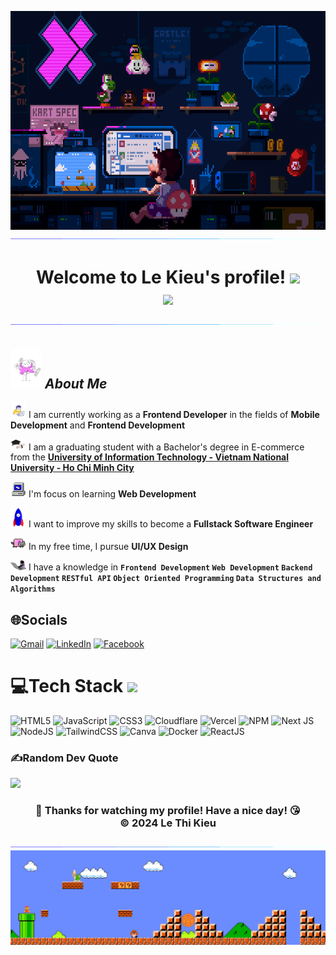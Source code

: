 <p align="center">
  <img src="./assets/mario.gif" height="350"/>
  <img src="./assets/Divider.gif"> 
</p>
<h1 align="center" >
  Welcome to Le Kieu's profile!
  <img src="https://media.giphy.com/media/hvRJCLFzcasrR4ia7z/giphy.gif" width="28">
  </br>
  <img src="https://readme-typing-svg.herokuapp.com?color=%ffa0c5&center=true&vCenter=true&lines=Hi+%2C+welcome+to+my+Github+page;I+am+Kieu;I+am+a+Graduating+student;Web+Dev">
   <img src="./assets/Divider.gif"> 
</h1>

## <img src="./assets/girl.gif" width="50"> **_About Me_**

<img src="./assets/code.gif" width="25"> I am currently working as a **Frontend Developer** in the fields of **Mobile Development** and **Frontend Development**

<img src="./assets/School.gif" width="25"> I am a graduating student with a Bachelor's degree in E-commerce from the **[University of Information Technology - Vietnam National University - Ho Chi Minh City](https://www.uit.edu.vn/)**

<img src="./assets/PC.gif" width="25"> I'm focus on learning **Web Development**

<img src="./assets/Rocket.gif" width="25"> I want to improve my skills to become a **Fullstack Software Engineer**

<img src="./assets/cat.gif" width="25">   In my free time, I pursue **UI/UX Design**

<img src="./assets/Giphy.gif" width="25"> I have a knowledge in **`Frontend Development` `Web Development` `Backend Development` `RESTful API` `Object Oriented Programming` `Data Structures and Algorithms`**



## 🌐Socials


<!-- <a href="https:///" target="_blank">![Portfolio](https://img.shields.io/badge/Portfolio-%23000000.svg?style=for-the-badge&logo=firefox&logoColor=#FF7139)</a> -->
<a href="mailto:lekieu310703@gmail.com" >![Gmail](https://img.shields.io/badge/Gmail-EA4335.svg?style=for-the-badge&logo=Gmail&logoColor=white)</a>
<a href="https://linkedin.com/" target="_blank">![LinkedIn](https://img.shields.io/badge/LinkedIn-0A66C2.svg?style=for-the-badge&logo=LinkedIn&logoColor=white)</a>
<a href="https://www.facebook.com/lekieu3107/" target="_blank">![Facebook](https://img.shields.io/badge/Facebook-1877F2.svg?style=for-the-badge&logo=Facebook&logoColor=white)</a>
<!-- <a href="https://www.behance.net/" target="_blank">![Behance](https://img.shields.io/badge/Behance-1769ff?style=for-the-badge&logo=behance&logoColor=white)</a> -->



# 💻Tech Stack <img src = "https://media2.giphy.com/media/QssGEmpkyEOhBCb7e1/giphy.gif?cid=ecf05e47a0n3gi1bfqntqmob8g9aid1oyj2wr3ds3mg700bl&rid=giphy.gif" width = 32px> 
![HTML5](https://img.shields.io/badge/html5-%23E34F26.svg?style=for-the-badge&logo=html5&logoColor=white) ![JavaScript](https://img.shields.io/badge/javascript-%23323330.svg?style=for-the-badge&logo=javascript&logoColor=%23F7DF1E) ![CSS3](https://img.shields.io/badge/css3-%231572B6.svg?style=for-the-badge&logo=css3&logoColor=white)  ![Cloudflare](https://img.shields.io/badge/Cloudflare-F38020?style=for-the-badge&logo=Cloudflare&logoColor=white) ![Vercel](https://img.shields.io/badge/vercel-%23000000.svg?style=for-the-badge&logo=vercel&logoColor=white) ![NPM](https://img.shields.io/badge/NPM-%23000000.svg?style=for-the-badge&logo=npm&logoColor=white) ![Next JS](https://img.shields.io/badge/Next-black?style=for-the-badge&logo=next.js&logoColor=white) ![NodeJS](https://img.shields.io/badge/node.js-6DA55F?style=for-the-badge&logo=node.js&logoColor=white)  ![TailwindCSS](https://img.shields.io/badge/tailwindcss-%2338B2AC.svg?style=for-the-badge&logo=tailwind-css&logoColor=white)   ![Canva](https://img.shields.io/badge/Canva-%2300C4CC.svg?style=for-the-badge&logo=Canva&logoColor=white) ![Docker](https://img.shields.io/badge/docker-%230db7ed.svg?style=for-the-badge&logo=docker&logoColor=white) 
![ReactJS](https://img.shields.io/badge/reactjs-%2338B2AC.svg?style=for-the-badge&logo=reactjs&logoColor=white) 


### ✍️Random Dev Quote
![](https://quotes-github-readme.vercel.app/api?type=horizontal&theme=merko)



<div align="center">
  <h3>
  🥰 Thanks for watching my profile! Have a nice day! 😘 <br/>
  &copy; 2024 Le Thi Kieu
  </h3>
  <img src="./assets/Divider.gif">
  <img src="./assets/Mario_Gameplay.gif">



</div>
